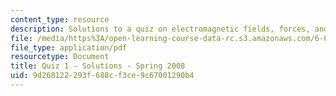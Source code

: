 ```yaml
---
content_type: resource
description: Solutions to a quiz on electromagnetic fields, forces, and motion.
file: /media/https%3A/open-learning-course-data-rc.s3.amazonaws.com/6-641-electromagnetic-fields-forces-and-motion-spring-2009/9d268122293f688cf3ce9c67001290b4_MIT6_641s09_sol_quiz2008.pdf
file_type: application/pdf
resourcetype: Document
title: Quiz 1 - Solutions - Spring 2008
uid: 9d268122-293f-688c-f3ce-9c67001290b4
---
```

